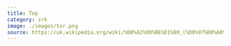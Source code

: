 ```yaml
---
title: Тор
category: zrk
image: ./images/tor.png
source: https://uk.wikipedia.org/wiki/%D0%A2%D0%BE%D1%80_(%D0%97%D0%A0%D0%9A)
---
```

